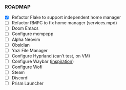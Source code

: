 ### ROADMAP
- [x] Refactor Flake to support independent home manager
- [ ] Refactor RMPC to fix home manager (services.mpd)
- [ ] Doom Emacs
- [ ] Configure mcmpcpp
- [ ] Alpha Neovim
- [ ] Obsidian
- [ ] Yazi File Manager
- [ ] Configure Hyprland (can't test, on VM)
- [ ] Configure Waybar ([inspiration](https://github.com/sejjy/mechabar))
- [ ] Configure Wofi
- [ ] Steam
- [ ] Discord
- [ ] Prism Launcher
